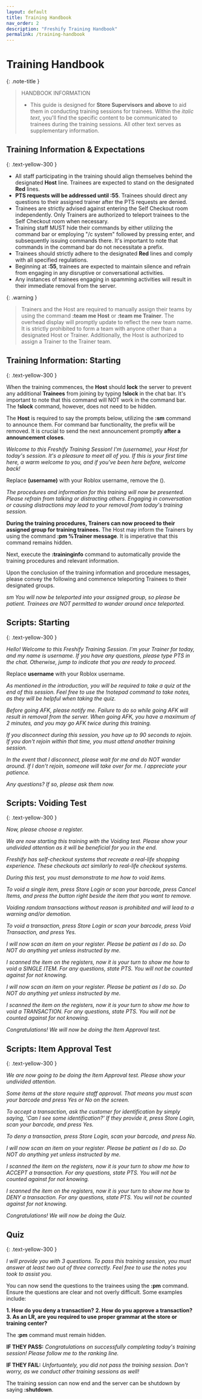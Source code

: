 ```yaml
---
layout: default
title: Training Handbook
nav_order: 2
description: "Freshify Training Handbook"
permalink: /training-handbook
---
```


# Training Handbook

{: .note-title }
> HANDBOOK INFORMATION
> 
> * This guide is designed for **Store Supervisors and above** to aid them in conducting training sessions for trainees.
> Within the *italic text*, you'll find the specific content to be communicated to trainees during the training sessions.
> All other text serves as supplementary information.

## Training Information & Expectations
{: .text-yellow-300 }

* All staff participating in the training should align themselves behind the designated **Host** line. Trainees are expected to stand on the designated **Red** lines.
* **PTS requests will be addressed until :55**. Trainees should direct any questions to their assigned trainer after the PTS requests are denied.
* Trainees are strictly advised against entering the Self Checkout room independently. Only Trainers are authorized to teleport trainees to the Self Checkout room when necessary.
* Training staff MUST hide their commands by either utilizing the command bar or employing "/c system" followed by pressing enter, and subsequently issuing commands there. It's important to note that commands in the command bar do not necessitate a prefix.
* Trainees should strictly adhere to the designated **Red** lines and comply with all specified regulations.
* Beginning at **:55**, trainees are expected to maintain silence and refrain from engaging in any disruptive or conversational activities.
* Any instances of trainees engaging in spamming activities will result in their immediate removal from the server.

{: .warning } 
> Trainers and the Host are required to manually assign their teams by using the command **:team me Host** or **:team me Trainer**. The overhead display will promptly update to reflect the new team name. It is strictly prohibited to form a team with anyone other than a designated Host or Trainer. Additionally, the Host is authorized to assign a Trainer to the Trainer team.

## Training Information: Starting
{: .text-yellow-300 }

When the training commences, the **Host** should **lock** the server to prevent any additional **Trainees** from joining by typing **!slock** in the chat bar. It's important to note that this command will NOT work in the command bar. The **!slock** command, however, does not need to be hidden.

The **Host** is required to say the prompts below, utilizing the **:sm** command to announce them. For command bar functionality, the prefix will be removed. It is crucial to send the next announcement promptly **after a announcement closes**.

*Welcome to this Freshify Training Session! I'm (username), your Host for today's session. It's a pleasure to meet all of you. If this is your first time here, a warm welcome to you, and if you've been here before, welcome back!*

Replace **(username)** with your Roblox username, remove the ().

*The procedures and information for this training will now be presented. Please refrain from talking or distracting others. Engaging in conversation or causing distractions may lead to your removal from today's training session.*

**During the training procedures, Trainers can now proceed to their assigned group for training trainees.** The Host may inform the Trainers by using the command **:pm %Trainer message**. It is imperative that this command remains hidden.

Next, execute the **:traininginfo** command to automatically provide the training procedures and relevant information.

Upon the conclusion of the training information and procedure messages, please convey the following and commence teleporting Trainees to their designated groups.

*sm You will now be teleported into your assigned group, so please be patient. Trainees are NOT permitted to wander around once teleported.*

## Scripts: Starting
{: .text-yellow-300 }

*Hello! Welcome to this Freshify Training Session. I'm your Trainer for today, and my name is username. If you have any questions, please type PTS in the chat. Otherwise, jump to indicate that you are ready to proceed.*

Replace **username** with your Roblox username.

*As mentioned in the introduction, you will be required to take a quiz at the end of this session. Feel free to use the !notepad command to take notes, as they will be helpful when taking the quiz.*

*Before going AFK, please notify me. Failure to do so while going AFK will result in removal from the server. When going AFK, you have a maximum of 2 minutes, and you may go AFK twice during this training.*

*If you disconnect during this session, you have up to 90 seconds to rejoin. If you don't rejoin within that time, you must attend another training session.*

*In the event that I disconnect, please wait for me and do NOT wander around. If I don't rejoin, someone will take over for me. I appreciate your patience.*

*Any questions? If so, please ask them now.*

## Scripts: Voiding Test
{: .text-yellow-300 }

*Now, please choose a register.*

*We are now starting this training with the Voiding test. Please show your undivided attention as it will be beneficial for you in the end.*

*Freshify has self-checkout systems that recreate a real-life shopping experience. These checkouts act similarly to real-life checkout systems.*

*During this test, you must demonstrate to me how to void items.*

*To void a single item, press Store Login or scan your barcode, press Cancel Items, and press the button right beside the item that you want to remove.*

*Voiding random transactions without reason is prohibited and will lead to a warning and/or demotion.*

*To void a transaction, press Store Login or scan your barcode, press Void Transaction, and press Yes.*

*I will now scan an item on your register. Please be patient as I do so. Do NOT do anything yet unless instructed by me.*

*I scanned the item on the registers, now it is your turn to show me how to void a SINGLE ITEM. For any questions, state PTS. You will not be counted against for not knowing.*

*I will now scan an item on your register. Please be patient as I do so. Do NOT do anything yet unless instructed by me.*

*I scanned the item on the registers, now it is your turn to show me how to void a TRANSACTION. For any questions, state PTS. You will not be counted against for not knowing.*

*Congratulations! We will now be doing the Item Approval test.*

## Scripts: Item Approval Test
{: .text-yellow-300 }

*We are now going to be doing the Item Approval test. Please show your undivided attention.*

*Some items at the store require staff approval. That means you must scan your barcode and press Yes or No on the screen.*

*To accept a transaction, ask the customer for identification by simply saying, 'Can I see some identification?' If they provide it, press Store Login, scan your barcode, and press Yes.*

*To deny a transaction, press Store Login, scan your barcode, and press No.*

*I will now scan an item on your register. Please be patient as I do so. Do NOT do anything yet unless instructed by me.*

*I scanned the item on the registers, now it is your turn to show me how to ACCEPT a transaction. For any questions, state PTS. You will not be counted against for not knowing.*

*I scanned the item on the registers, now it is your turn to show me how to DENY a transaction. For any questions, state PTS. You will not be counted against for not knowing.*

*Congratulations! We will now be doing the Quiz.*

## Quiz
{: .text-yellow-300 }

*I will provide you with 3 questions. To pass this training session, you must answer at least two out of three correctly. Feel free to use the notes you took to assist you.*

You can now send the questions to the trainees using the **:pm** command. Ensure the questions are clear and not overly difficult. Some examples include:

**1. How do you deny a transaction?**
**2. How do you approve a transaction?**
**3. As an LR, are you required to use proper grammar at the store or training center?**

The **:pm** command must remain hidden.

**IF THEY PASS:**
*Congratulations on successfully completing today's training session! Please follow me to the ranking line.*

**IF THEY FAIL:**
*Unfortuantely, you did not pass the training session. Don't worry, as we conduct other training sessions as well!*

The training session can now end and the server can be shutdown by saying **:shutdown**.









